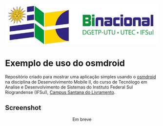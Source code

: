 <p align="center">
    <a href="http://www.santana.ifsul.edu.br/" target="_blank">
    <img src="IFSul-banner.jpg">
    </a>
</p>

# Exemplo de uso do osmdroid

Repositório criado para mostrar uma aplicação simples usando o [osmdroid](https://github.com/osmdroid/osmdroid) 
na disciplina de Desenvolvimento Mobile II, do curso de Tecnólogo em Analise e Desenvolvimento de Sistemas do
Instituto Federal Sul Riograndense (IFSul), [Campus Santana do Livramento](http://www.santana.ifsul.edu.br/).

## Screenshot

<p align="center">
    Em breve
</p>
